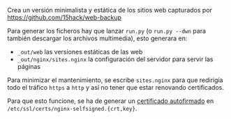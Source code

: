 Crea un versión minimalista y estática de los sitios web capturados por https://github.com/15hack/web-backup

Para generar los ficheros hay que lanzar `run.py` (o `run.py --dwn` para
también descargar los archivos multimedia), esto generara en:

* `_out/web` las versiones estáticas de las web
* `_out/nginx/sites.nginx` la configuración del servidor para servir las páginas

Para minimizar el mantenimiento, se escribe `sites.nginx` para que redirigía
todo el tráfico `https` a `http` y así no tener que estar renovando certificados.

Para que esto funcione, se ha de generar un [certificado autofirmado](https://www.digitalocean.com/community/tutorials/how-to-create-a-self-signed-ssl-certificate-for-nginx-in-ubuntu-16-04) en `/etc/ssl/certs/nginx-selfsigned.{crt,key}`.
